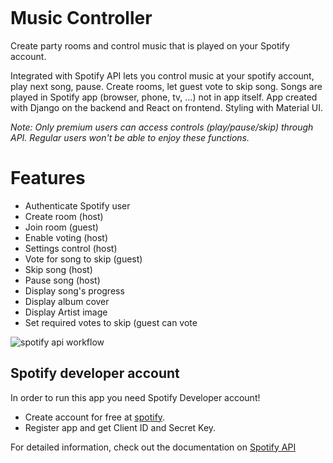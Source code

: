 ![]()

# Music Controller

Create party rooms and control music that is played on your Spotify account.

Integrated with Spotify API lets you control music at your spotify account, play next song, pause. Create rooms, let guest vote to skip song. Songs are played in Spotify app (browser, phone, tv, ...) not in app itself.
App created with Django on the backend and React on frontend. Styling with Material UI.

*Note: Only premium users can access controls (play/pause/skip) through API. Regular users won't be able to enjoy these functions.*

# Features

- Authenticate Spotify user
- Create room (host)
- Join room (guest)
- Enable voting (host)
- Settings control (host)
- Vote for song to skip (guest)
- Skip song (host)
- Pause song (host)
- Display song's progress
- Display album cover
- Display Artist image
- Set required votes to skip (guest can vote

  
![spotify api workflow](https://github.com/atulraj11/Music-Controller/assets/68856282/c886cbda-6d5f-462b-9394-8a81c1fc4027)



## Spotify developer account

In order to run this app you need Spotify Developer account!

- Create account for free at [spotify](https://developer.spotify.com/).
- Register app and get Client ID and Secret Key.

For detailed information, check out the documentation on <a href="https://developer.spotify.com/documentation/general/guides/authorization-guide/">Spotify API</a>
